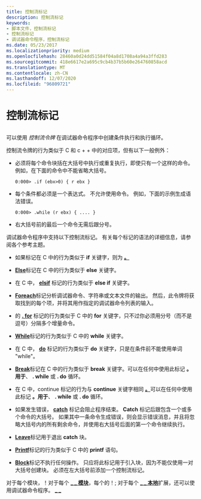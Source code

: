 ```yaml
---
title: 控制流标记
description: 控制流标记
keywords:
- 脚本文件，控制流标记
- 控制流标记
- 调试器命令程序，控制流标记
ms.date: 05/23/2017
ms.localizationpriority: medium
ms.openlocfilehash: 28460a0d24dd51584f04a8d1708a4a94a3ffd283
ms.sourcegitcommit: 418e6617e2a695c9cb4b37b5b60e264760858acd
ms.translationtype: MT
ms.contentlocale: zh-CN
ms.lasthandoff: 12/07/2020
ms.locfileid: "96809721"
---
```

# <a name="control-flow-tokens"></a>控制流标记


## <span id="ddk_control_flow_tokens_dbg"></span><span id="DDK_CONTROL_FLOW_TOKENS_DBG"></span>


可以使用 *控制流令牌* 在调试器命令程序中创建条件执行和执行循环。

控制流令牌的行为类似于 C 和 c + + 中的对应项，但有以下一般例外：

-   必须将每个命令块括在大括号中执行或重复执行，即使只有一个这样的命令。 例如，在下面的命令中不能省略大括号。

    ```dbgcmd
    0:000> .if (ebx>0) { r ebx }
    ```

-   每个条件都必须是一个表达式。 不允许使用命令。 例如，下面的示例生成语法错误。

    ```dbgcmd
    0:000> .while (r ebx) { .... }
    ```

-   右大括号前的最后一个命令无需后跟分号。

调试器命令程序中支持以下控制流标记。 有关每个标记的语法的详细信息，请参阅各个参考主题。

-   如果标记在 C 中的行为类似于 **if** 关键字，则为 [**。**](-if.md)

-   [**Else**](-else.md)标记在 C 中的行为类似于 **else** 关键字。

-   在 C 中， [**elsif**](-elsif.md) 标记的行为类似于 **else if** 关键字。

-   [**Foreach**](-foreach.md)标记分析调试器命令、字符串或文本文件的输出。 然后，此令牌将获取找到的每个项，并将其用作指定的调试器命令列表的输入。

-   的 [**. for**](-for.md) 标记的行为类似于 C 中的 **for** 关键字，只不过你必须用分号（而不是逗号）分隔多个增量命令。

-   [**While**](-while.md)标记的行为类似于 C 中的 **while** 关键字。

-   在 C 中， [**do**](-do.md) 标记的行为类似于 **do** 关键字，只是在条件前不能使用单词 "while"。

-   [**Break**](https://support.microsoft.com/help/833721/available-switch-options-for-the-windows-xp-and-the-windows-server-200)标记在 C 中的行为类似于 **break** 关键字。可以在任何中使用此标记 **。用于**、 **. while** 或 **. do** 循环。

-   在 C 中，continue 标记的行为与 **continue** 关键字相同 [**。**](-continue.md)可以在任何中使用此标记 **。用于**、 **. while** 或 **. do** 循环。

-   如果发生错误， [**catch**](-catch.md) 标记会阻止程序结束。 **Catch** 标记后跟包含一个或多个命令的大括号。 如果其中一条命令生成错误，则会显示错误消息，并且将忽略大括号内的所有剩余命令，并使用右大括号后面的第一个命令继续执行。

-   [**Leave**](-leave.md)标记用于退出 **catch** 块。

-   [**Printf**](-printf.md)标记的行为类似于 C 中的 **printf** 语句。

-   [**Block**](-block.md)标记不执行任何操作。 只应将此标记用于引入块，因为不能仅使用一对大括号创建块。 必须在左大括号前添加一个控制流标记。

对于每个模块，！对于每个 [**\_ \_ 模块**](-for-each-module.md)，每个的！; 对于每个 [**\_ \_ 本地**](-for-each-local.md)扩展，还可以使用调试器命令程序。 [**\_ \_**](-for-each-frame.md)

 

